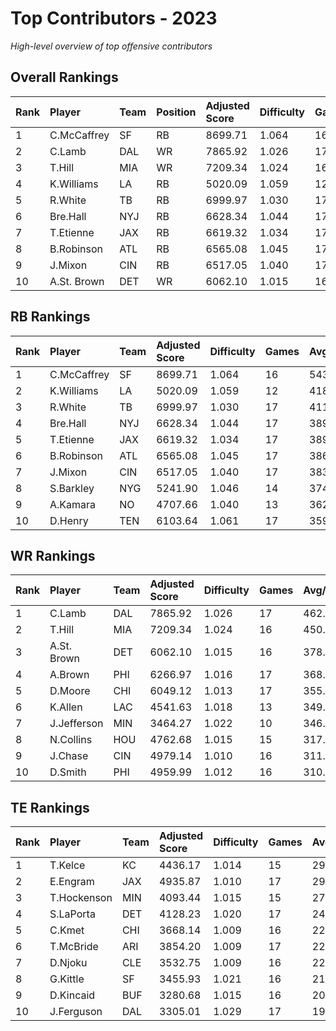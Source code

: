 # Top Contributors - 2023

*High-level overview of top offensive contributors*

## Overall Rankings

| Rank | Player      | Team | Position | Adjusted Score | Difficulty | Games | Avg/Game | Typical | Consistency | Trend      |
| :----| :-----------| :----| :--------| :--------------| :----------| :-----| :--------| :-------| :-----------| :----------|
| 1    | C.McCaffrey | SF   | RB       | 8699.71        | 1.064      | 16    | 543.73   | 519.84  | 6/5/5       | Stable     |
| 2    | C.Lamb      | DAL  | WR       | 7865.92        | 1.026      | 17    | 462.70   | 391.86  | 9/0/8       | Increasing |
| 3    | T.Hill      | MIA  | WR       | 7209.34        | 1.024      | 16    | 450.58   | 471.36  | 6/2/8       | Stable     |
| 4    | K.Williams  | LA   | RB       | 5020.09        | 1.059      | 12    | 418.34   | 447.72  | 3/2/7       | Increasing |
| 5    | R.White     | TB   | RB       | 6999.97        | 1.030      | 17    | 411.76   | 391.82  | 9/2/6       | Increasing |
| 6    | Bre.Hall    | NYJ  | RB       | 6628.34        | 1.044      | 17    | 389.90   | 329.22  | 9/0/8       | Stable     |
| 7    | T.Etienne   | JAX  | RB       | 6619.32        | 1.034      | 17    | 389.37   | 398.87  | 10/2/5      | Decreasing |
| 8    | B.Robinson  | ATL  | RB       | 6565.08        | 1.045      | 17    | 386.18   | 378.14  | 9/1/7       | Increasing |
| 9    | J.Mixon     | CIN  | RB       | 6517.05        | 1.040      | 17    | 383.36   | 360.32  | 9/0/8       | Increasing |
| 10   | A.St. Brown | DET  | WR       | 6062.10        | 1.015      | 16    | 378.88   | 364.76  | 7/2/7       | Increasing |

## RB Rankings

| Rank | Player      | Team | Adjusted Score | Difficulty | Games | Avg/Game | Typical | Consistency | Trend      |
| :----| :-----------| :----| :--------------| :----------| :-----| :--------| :-------| :-----------| :----------|
| 1    | C.McCaffrey | SF   | 8699.71        | 1.064      | 16    | 543.73   | 519.84  | 6/5/5       | Stable     |
| 2    | K.Williams  | LA   | 5020.09        | 1.059      | 12    | 418.34   | 447.72  | 3/2/7       | Increasing |
| 3    | R.White     | TB   | 6999.97        | 1.030      | 17    | 411.76   | 391.82  | 9/2/6       | Increasing |
| 4    | Bre.Hall    | NYJ  | 6628.34        | 1.044      | 17    | 389.90   | 329.22  | 9/0/8       | Stable     |
| 5    | T.Etienne   | JAX  | 6619.32        | 1.034      | 17    | 389.37   | 398.87  | 10/2/5      | Decreasing |
| 6    | B.Robinson  | ATL  | 6565.08        | 1.045      | 17    | 386.18   | 378.14  | 9/1/7       | Increasing |
| 7    | J.Mixon     | CIN  | 6517.05        | 1.040      | 17    | 383.36   | 360.32  | 9/0/8       | Increasing |
| 8    | S.Barkley   | NYG  | 5241.90        | 1.046      | 14    | 374.42   | 422.43  | 6/2/6       | Stable     |
| 9    | A.Kamara    | NO   | 4707.66        | 1.040      | 13    | 362.13   | 356.95  | 5/2/6       | Decreasing |
| 10   | D.Henry     | TEN  | 6103.64        | 1.061      | 17    | 359.04   | 427.62  | 11/2/4      | Stable     |

## WR Rankings

| Rank | Player      | Team | Adjusted Score | Difficulty | Games | Avg/Game | Typical | Consistency | Trend      |
| :----| :-----------| :----| :--------------| :----------| :-----| :--------| :-------| :-----------| :----------|
| 1    | C.Lamb      | DAL  | 7865.92        | 1.026      | 17    | 462.70   | 391.86  | 9/0/8       | Increasing |
| 2    | T.Hill      | MIA  | 7209.34        | 1.024      | 16    | 450.58   | 471.36  | 6/2/8       | Stable     |
| 3    | A.St. Brown | DET  | 6062.10        | 1.015      | 16    | 378.88   | 364.76  | 7/2/7       | Increasing |
| 4    | A.Brown     | PHI  | 6266.97        | 1.016      | 17    | 368.65   | 322.64  | 9/0/8       | Decreasing |
| 5    | D.Moore     | CHI  | 6049.12        | 1.013      | 17    | 355.83   | 277.15  | 10/0/7      | Stable     |
| 6    | K.Allen     | LAC  | 4541.63        | 1.018      | 13    | 349.36   | 277.06  | 5/1/7       | Decreasing |
| 7    | J.Jefferson | MIN  | 3464.27        | 1.022      | 10    | 346.43   | 437.67  | 4/0/6       | Decreasing |
| 8    | N.Collins   | HOU  | 4762.68        | 1.015      | 15    | 317.51   | 277.97  | 5/2/8       | Stable     |
| 9    | J.Chase     | CIN  | 4979.14        | 1.010      | 16    | 311.20   | 213.74  | 8/2/6       | Decreasing |
| 10   | D.Smith     | PHI  | 4959.99        | 1.012      | 16    | 310.00   | 324.42  | 8/2/6       | Stable     |

## TE Rankings

| Rank | Player      | Team | Adjusted Score | Difficulty | Games | Avg/Game | Typical | Consistency | Trend      |
| :----| :-----------| :----| :--------------| :----------| :-----| :--------| :-------| :-----------| :----------|
| 1    | T.Kelce     | KC   | 4436.17        | 1.014      | 15    | 295.74   | 272.92  | 7/1/7       | Decreasing |
| 2    | E.Engram    | JAX  | 4935.87        | 1.010      | 17    | 290.35   | 246.06  | 9/2/6       | Stable     |
| 3    | T.Hockenson | MIN  | 4093.44        | 1.015      | 15    | 272.90   | 228.83  | 5/2/8       | Stable     |
| 4    | S.LaPorta   | DET  | 4128.23        | 1.020      | 17    | 242.84   | 214.15  | 8/1/8       | Increasing |
| 5    | C.Kmet      | CHI  | 3668.14        | 1.009      | 16    | 229.26   | 245.14  | 8/2/6       | Increasing |
| 6    | T.McBride   | ARI  | 3854.20        | 1.009      | 17    | 226.72   | 203.70  | 9/1/7       | Increasing |
| 7    | D.Njoku     | CLE  | 3532.75        | 1.009      | 16    | 220.80   | 212.39  | 7/2/7       | Increasing |
| 8    | G.Kittle    | SF   | 3455.93        | 1.021      | 16    | 216.00   | 227.02  | 8/0/8       | Increasing |
| 9    | D.Kincaid   | BUF  | 3280.68        | 1.015      | 16    | 205.04   | 201.34  | 8/2/6       | Stable     |
| 10   | J.Ferguson  | DAL  | 3305.01        | 1.029      | 17    | 194.41   | 188.06  | 8/3/6       | Stable     |

